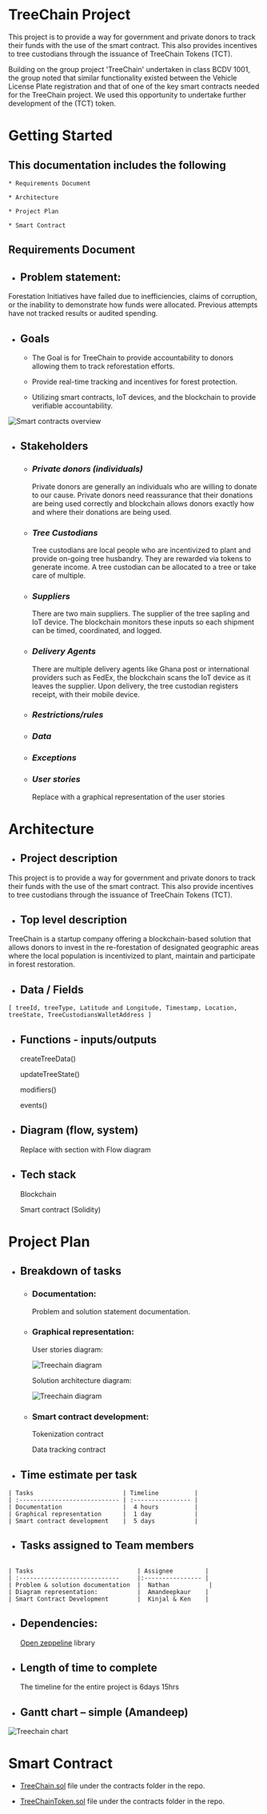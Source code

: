 # TreeChain Project

This project is to provide a way for government and private donors to track their funds with the use of the smart contract. This also provides incentives to tree custodians through the issuance of TreeChain Tokens (TCT).

Building on the group project 'TreeChain' undertaken in class BCDV 1001, the group noted that similar functionality existed between the Vehicle License Plate registration and that of one of the key smart contracts needed for the TreeChain project. We used this opportunity to undertake further development of the (TCT) token.    

# Getting Started

## This documentation includes the following

    * Requirements Document

    * Architecture

    * Project Plan

    * Smart Contract

## Requirements Document

- ## Problem statement:

Forestation Initiatives have failed due to inefficiencies, claims of corruption, or the inability to demonstrate how funds were allocated. Previous attempts have not tracked results or audited spending.
- ## Goals

  - The Goal is for TreeChain to provide accountability to donors allowing them to track reforestation efforts.

  - Provide real-time tracking and incentives for forest protection.

  - Utilizing smart contracts, IoT devices, and the blockchain to provide verifiable accountability.

 ![Smart contracts overview](./assets/images/smartcontractoverview.png?raw=true "Smart contracts overview")

- ## Stakeholders

  - ### _Private donors (individuals)_

    Private donors are generally an individuals who are willing to donate to our cause. Private donors need reassurance that their donations are being used correctly and blockchain allows donors exactly how and where their donations are being used.

  - ### _Tree Custodians_

    Tree custodians are local people who are incentivized to plant and provide on-going tree husbandry. They are rewarded via tokens to generate income. A tree custodian can be allocated to a tree or take care of multiple.

  - ### _Suppliers_

    There are two main suppliers. The supplier of the tree sapling and IoT device. The blockchain monitors these inputs so each shipment can be timed, coordinated, and logged.

  - ### _Delivery Agents_

    There are multiple delivery agents like Ghana post or international providers such as FedEx, the blockchain scans the IoT device as it leaves the supplier. Upon delivery, the tree custodian registers receipt, with their mobile device.

  - ### _Restrictions/rules_

  - ### _Data_

  - ### _Exceptions_

  - ### _User stories_

    Replace with a graphical representation of the user stories

# Architecture

- ## Project description

This project is to provide a way for government and private donors to track their funds with the use of the smart contract. This also provide incentives to tree custodians through the issuance of TreeChain Tokens (TCT).

- ## Top level description

TreeChain is a startup company offering a blockchain-based solution that allows donors to invest in the re-forestation of designated geographic areas where the local population is incentivized to plant, maintain and participate in forest restoration.

- ## Data / Fields

```
[ treeId, treeType, Latitude and Longitude, Timestamp, Location, treeState, TreeCustodiansWalletAddress ]
```

- ## Functions - inputs/outputs

  createTreeData()

  updateTreeState()

  modifiers()

  events()

- ## Diagram (flow, system)

  Replace with section with Flow diagram

- ## Tech stack

  Blockchain

  Smart contract (Solidity)

# Project Plan

- ## Breakdown of tasks

  - ### Documentation:

    Problem and solution statement documentation.

  - ### Graphical representation:

    User stories diagram:

    ![Treechain diagram](./assets/images/Treechain-user-stories-diagram.png?raw=true "Treechain user stories diagram")

    Solution architecture diagram:

    ![Treechain diagram](./assets/images/Treechain-Solution-architecture-diagram.png?raw=true "Treechain user stories diagram")


  - ### Smart contract development:

    Tokenization contract

    Data tracking contract

- ## Time estimate per task

```
| Tasks                         | Timeline          |
| :---------------------------- | :---------------- |
| Documentation                 |  4 hours          |
| Graphical representation      |  1 day            |
| Smart contract development    |  5 days           |
```

- ## Tasks assigned to Team members

```

| Tasks                             | Assignee         |
| :----------------------------     |:---------------- |
| Problem & solution documentation  |  Nathan           |
| Diagram representation:           |  Amandeepkaur    |
| Smart Contract Development        |  Kinjal & Ken    |
```

- ## Dependencies:

  [Open zeppeline](https://github.com/OpenZeppelin/openzeppelin-contracts) library

- ## Length of time to complete

  The timeline for the entire project is 6days 15hrs

- ## Gantt chart – simple (Amandeep)
![Treechain chart](./assets/images/Treechain-gantt-chart.png?raw=true "Treechain gantt chart")

# Smart Contract

- [TreeChain.sol]() file under the contracts folder in the repo.

- [TreeChainToken.sol]() file under the contracts folder in the repo.
